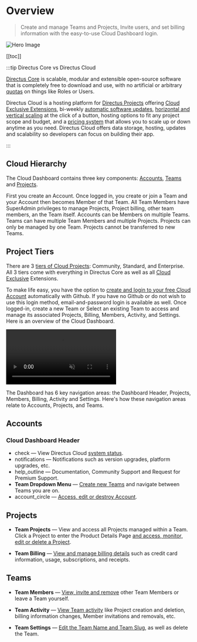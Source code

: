# Overview

> Create and manage Teams and Projects, Invite users, and set billing information with the easy-to-use Cloud Dashboard
> login.

![Hero Image](image.webp)

[[toc]]

:::tip Directus Core vs Directus Cloud

[Directus Core](/getting-started/introduction/) is scalable, modular and extensible open-source software that is
completely free to download and use, with no artificial or arbitrary [quotas](/cloud/glossary/#quotas) on things like
Roles or Users.

Directus Cloud is a hosting platform for [Directus Projects](/cloud/glossary/#projects) offering
[Cloud Exclusive Extensions](/cloud/glossary/#cloud-exclusives), bi-weekly
[automatic software updates](/cloud/glossary/#automatic-software-updates),
[horizontal and vertical scaling](/cloud/glossary/#nodes) at the click of a button, hosting options to fit any project
scope and budget, and a [pricing system](/cloud/glossary/#billing) that allows you to scale up or down anytime as you
need. Directus Cloud offers data storage, hosting, updates and scalability so developers can focus on building their
app.

:::

## Cloud Hierarchy

The Cloud Dashboard contains three key components: [Accounts](/cloud/glossary/#accounts),
[Teams](/cloud/glossary/#teams) and [Projects](/cloud/glossary/#projects).

First you create an Account. Once logged in, you create or join a Team and your Account then becomes Member of that
Team. All Team Members have SuperAdmin privileges to manage Projects, Project billing, other team members, an the Team
itself. Accounts can be Members on multiple Teams. Teams can have multiple Team Members and multiple Projects. Projects
can only be managed by one Team. Projects cannot be transferred to new Teams.

## Project Tiers

There are 3 [tiers of Cloud Projects](/cloud/glossary/#projects): Community, Standard, and Enterprise. All 3 tiers come
with everything in Directus Core as well as all [Cloud Exclusive](/cloud/glossary/#cloud-exclusives) Extensions.

To make life easy, you have the option to
[create and login to your free Cloud Account](/cloud/accounts/#create-account-and-login) automatically with Github. If
you have no Github or do not wish to use this login method, email-and-password login is available as well. Once
logged-in, create a new Team or Select an existing Team to access and manage its associated Projects, Billing, Members,
Activity, and Settings. Here is an overview of the Cloud Dashboard.

<video alt="Cloud Dashboard Overview" loop muted controls autoplay>
  <source src="" type="video/mp4">
</video>

The Dashboard has 6 key navigation areas: the Dashboard Header, Projects, Members, Billing, Activity and Settings.
Here's how these navigation areas relate to Accounts, Projects, and Teams.

## Accounts

### Cloud Dashboard Header

- <span mi icon>check</span> — View Directus Cloud [system status](/cloud/glossary/#system-status).
- <span mi icon>notifications</span> — Notifications such as version upgrades, platform upgrades, etc.
- <span mi icon>help_outline</span> — Documentation, Community Support and Request for Premium Support.
- **Team Dropdown Menu** — [Create new Teams](/cloud/teams/#create-a-team) and navigate between Teams you are on.
- <span mi icon>account_circle</span> — [Access, edit or destroy Account](/cloud/accounts).

## Projects

- **Team Projects** — View and access all Projects managed within a Team. Click a Project to enter the Product Details
  Page [and access, monitor, edit or delete a Project](/cloud/projects).

- **Team Billing** — [View and manage billing details](/cloud/teams/#manage-billing) such as credit card information,
  usage, subscriptions, and receipts.

## Teams

- **Team Members** — [View, invite and remove](/cloud/teams) other Team Members or leave a Team yourself.

- **Team Activity** — [View Team activity](/cloud/teams/#view-team-activity) like Project creation and deletion, billing
  information changes, Member invitations and removals, etc.

- **Team Settings** — [Edit the Team Name and Team Slug](/cloud/teams/#edit-team-name-and-slug), as well as delete the
  Team.
